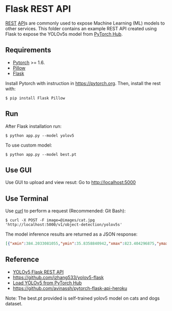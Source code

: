# Flask REST API

[REST](https://en.wikipedia.org/wiki/Representational_state_transfer) [API](https://en.wikipedia.org/wiki/API)s are
commonly used to expose Machine Learning (ML)  models to other services. This folder contains an example REST API
created using Flask to expose the YOLOv5s model from [PyTorch Hub](https://pytorch.org/hub/ultralytics_yolov5/).

## Requirements
- [Pytorch](https://pytorch.org) >= 1.6. 
- [Pillow](https://pypi.org/project/Pillow/)
- [Flask](https://palletsprojects.com/p/flask/)

Install Pytorch with instruction in https://pytorch.org. Then, install the rest with: 
```shell
$ pip install Flask Pillow
```

## Run

After Flask installation run:

```shell
$ python app.py --model yolov5
```
To use custom model:
```shell
$ python app.py --model best.pt
```

## Use GUI
Use GUI to upload and view resut:
Go to [http://localhost:5000](http://localhost:5000)

## Use Terminal
Use [curl](https://curl.se/) to perform a request (Recommended: Git Bash):

```shell
$ curl -X POST -F image=@images/cat.jpg 'http://localhost:5000/v1/object-detection/yolov5s'
```

The model inference results are returned as a JSON response:

```json
[{"xmin":384.2033081055,"ymin":35.8358840942,"xmax":823.404296875,"ymax":409.2363891602,"confidence":0.8502380848,"class":0,"name":"cat"}]
```

## Reference
- [YOLOv5 Flask REST API](https://github.com/ultralytics/yolov5/tree/master/utils/flask_rest_api)
- https://github.com/jzhang533/yolov5-flask
- [Load YOLOv5 from PyTorch Hub ](https://github.com/ultralytics/yolov5/issues/36)
- https://github.com/avinassh/pytorch-flask-api-heroku

Note: The best.pt provided is self-trained yolov5 model on cats and dogs dataset.